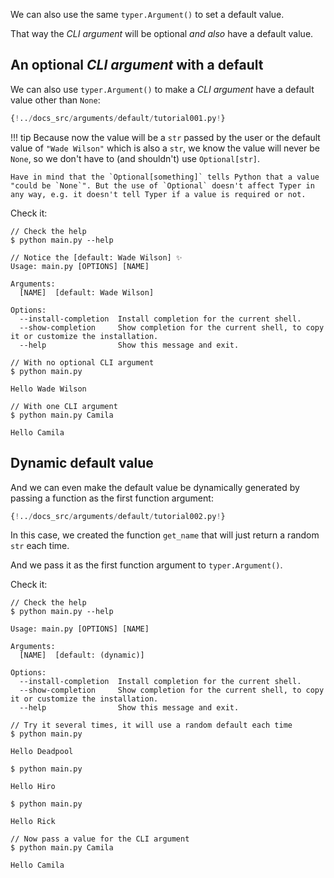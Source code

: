We can also use the same `typer.Argument()` to set a default value.

That way the *CLI argument* will be optional *and also* have a default value.

## An optional *CLI argument* with a default

We can also use `typer.Argument()` to make a *CLI argument* have a default value other than `None`:

```Python hl_lines="4"
{!../docs_src/arguments/default/tutorial001.py!}
```

!!! tip
    Because now the value will be a `str` passed by the user or the default value of `"Wade Wilson"` which is also a `str`, we know the value will never be `None`, so we don't have to (and shouldn't) use `Optional[str]`.

    Have in mind that the `Optional[something]` tells Python that a value "could be `None`". But the use of `Optional` doesn't affect Typer in any way, e.g. it doesn't tell Typer if a value is required or not.

Check it:

<div class="termy">

```console
// Check the help
$ python main.py --help

// Notice the [default: Wade Wilson] ✨
Usage: main.py [OPTIONS] [NAME]

Arguments:
  [NAME]  [default: Wade Wilson]

Options:
  --install-completion  Install completion for the current shell.
  --show-completion     Show completion for the current shell, to copy it or customize the installation.
  --help                Show this message and exit.

// With no optional CLI argument
$ python main.py

Hello Wade Wilson

// With one CLI argument
$ python main.py Camila

Hello Camila
```

</div>

## Dynamic default value

And we can even make the default value be dynamically generated by passing a function as the first function argument:

```Python hl_lines="6 7  10"
{!../docs_src/arguments/default/tutorial002.py!}
```

In this case, we created the function `get_name` that will just return a random `str` each time.

And we pass it as the first function argument to `typer.Argument()`.

Check it:

<div class="termy">

```console
// Check the help
$ python main.py --help

Usage: main.py [OPTIONS] [NAME]

Arguments:
  [NAME]  [default: (dynamic)]

Options:
  --install-completion  Install completion for the current shell.
  --show-completion     Show completion for the current shell, to copy it or customize the installation.
  --help                Show this message and exit.

// Try it several times, it will use a random default each time
$ python main.py

Hello Deadpool

$ python main.py

Hello Hiro

$ python main.py

Hello Rick

// Now pass a value for the CLI argument
$ python main.py Camila

Hello Camila
```

</div>
